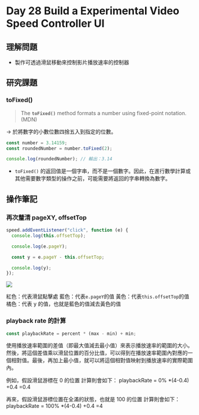 # Day 28 Build a Experimental Video Speed Controller UI

## 理解問題

- 製作可透過滑鼠移動來控制影片播放速率的控制器

## 研究課題

### toFixed()

> The **`toFixed()`** method formats a number using fixed-point notation. (MDN)

→ 於將數字的小數位數四捨五入到指定的位數。

```javascript
const number = 3.14159;
const roundedNumber = number.toFixed(2);

console.log(roundedNumber); // 輸出：3.14
```

- `toFixed()` 的返回值是一個字串，而不是一個數字。因此，在進行數學計算或其他需要數字類型的操作之前，可能需要將返回的字串轉換為數字。

## 操作筆記

### 再次釐清 pageXY, offsetTop

```javascript
speed.addEventListener("click", function (e) {
  console.log(this.offsetTop);

  console.log(e.pageY);

  const y = e.pageY - this.offsetTop;

  console.log(y);
});
```

![](https://i.imgur.com/UznvNoA.png)

紅色：代表滑鼠點擊處
藍色：代表`e.pageY`的值
黃色：代表`this.offsetTop`的值
橘色：代表 y 的值，也就是藍色的值減去黃色的值

### playback rate 的計算

```javascript
const playbackRate = percent * (max - min) + min;
```

使用播放速率範圍的差值（即最大值減去最小值）來表示播放速率的範圍的大小。然後，將這個差值乘以滑鼠位置的百分比值，可以得到在播放速率範圍內對應的一個相對值。最後，再加上最小值，就可以將這個相對值映射到播放速率的實際範圍內。

例如，假設滑鼠游標在 0 的位置
計算則會如下：
playbackRate = 0% \*(4-0.4) +0.4 =0.4

再來，假設滑鼠游標位置在全滿的狀態，也就是 100 的位置
計算則會如下：
playbackRate = 100% \*(4-0.4) +0.4 =4
